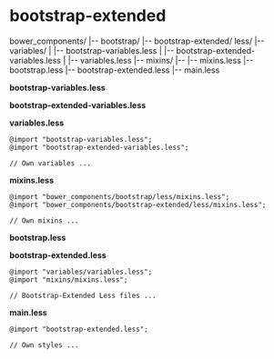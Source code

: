 bootstrap-extended
==================

bower_components/
	|-- bootstrap/
	|-- bootstrap-extended/
less/
	|-- variables/
	|   |-- bootstrap-variables.less
	|		|-- bootstrap-extended-variables.less
	|		|-- variables.less
	|-- mixins/
	|-- |-- mixins.less
	|-- bootstrap.less
	|-- bootstrap-extended.less
	|-- main.less


**bootstrap-variables.less**


**bootstrap-extended-variables.less**


**variables.less**

```
@import "bootstrap-variables.less";
@import "bootstrap-extended-variables.less";

// Own variables ...
```


**mixins.less**

```
@import "bower_components/bootstrap/less/mixins.less";
@import "bower_components/bootstrap-extended/less/mixins.less";

// Own mixins ...
```


**bootstrap.less**


**bootstrap-extended.less**

```
@import "variables/variables.less";
@import "mixins/mixins.less";

// Bootstrap-Extended Less files ...
```


**main.less**

```
@import "bootstrap-extended.less";

// Own styles ...
```